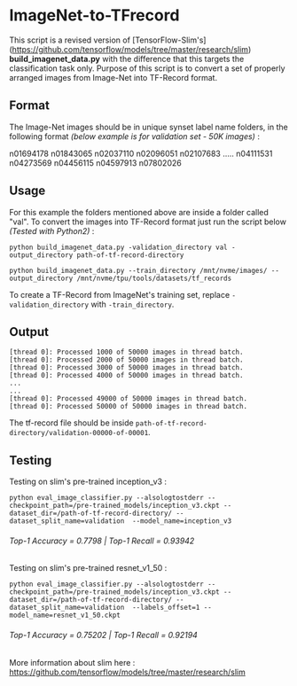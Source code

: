 # ImageNet-to-TFrecord

This script is a revised version of [TensorFlow-Slim's] (https://github.com/tensorflow/models/tree/master/research/slim) **build_imagenet_data.py** with the difference that this targets the classification task only. Purpose of this script is to convert a set of properly arranged images from Image-Net into TF-Record format.

## Format

The Image-Net images should be in unique synset label name folders, in the following format *(below example is for validation set - 50K images)* :

n01694178  n01843065  n02037110  n02096051  n02107683   ..... n04111531  n04273569  n04456115  n04597913  n07802026

## Usage

For this example the folders mentioned above are inside a folder called "val". To convert the images into TF-Record format just run the script below *(Tested with Python2)* :

```
python build_imagenet_data.py -validation_directory val -output_directory path-of-tf-record-directory
```

```
python build_imagenet_data.py --train_directory /mnt/nvme/images/ --output_directory /mnt/nvme/tpu/tools/datasets/tf_records
```

To create a TF-Record from ImageNet's training set, replace `-validation_directory` with `-train_directory`.


## Output

```
[thread 0]: Processed 1000 of 50000 images in thread batch.
[thread 0]: Processed 2000 of 50000 images in thread batch.
[thread 0]: Processed 3000 of 50000 images in thread batch.
[thread 0]: Processed 4000 of 50000 images in thread batch.
...
...
[thread 0]: Processed 49000 of 50000 images in thread batch.
[thread 0]: Processed 50000 of 50000 images in thread batch.
```

The tf-record file should be inside `path-of-tf-record-directory/validation-00000-of-00001`.

## Testing

Testing on slim's pre-trained inception_v3 :

```
python eval_image_classifier.py --alsologtostderr --checkpoint_path=/pre-trained_models/inception_v3.ckpt --dataset_dir=/path-of-tf-record-directory/ --dataset_split_name=validation  --model_name=inception_v3
```

###### Top-1 Accuracy = 0.7798	| Top-1 Recall = 0.93942



Testing on slim's pre-trained resnet_v1_50 :

```
python eval_image_classifier.py --alsologtostderr --checkpoint_path=/pre-trained_models/inception_v3.ckpt --dataset_dir=/path-of-tf-record-directory/ --dataset_split_name=validation  --labels_offset=1 --model_name=resnet_v1_50.ckpt
```

###### Top-1 Accuracy = 0.75202	| Top-1 Recall = 0.92194

More information about slim here : https://github.com/tensorflow/models/tree/master/research/slim
